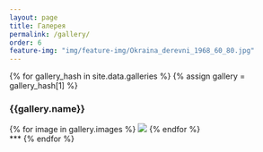 ```yaml
---
layout: page
title: Галерея
permalink: /gallery/
order: 6
feature-img: "img/feature-img/Okraina_derevni_1968_60_80.jpg"
---
```


{% for gallery_hash in site.data.galleries %}
  {% assign gallery = gallery_hash[1] %}
  <h3>{{gallery.name}}</h3>
  <div class="fotorama" data-width="100%" data-ratio="800/600" data-nav="thumbs" data-arrows="true">
    {% for image in gallery.images %}
      <img src="/img/{{gallery.folder}}/{{image.name}}">  
    {% endfor %}
  </div>
  ***
{% endfor %}